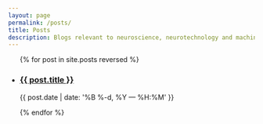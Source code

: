 ```yaml
---
layout: page
permalink: /posts/
title: Posts
description: Blogs relevant to neuroscience, neurotechnology and machine learning in healthcare.
---
```


<ul class="post-list">
{% for post in site.posts reversed %}
    <li>
        <h3><a class="post-title" href="{{ post.url | prepend: site.baseurl }}">{{ post.title }}</a></h3>
        <p class="post-meta">{{ post.date | date: '%B %-d, %Y — %H:%M' }}</p>
      </li>
{% endfor %}
</ul>